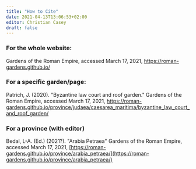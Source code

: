 ```yaml
---
title: "How to Cite"
date: 2021-04-13T13:06:53+02:00
editor: Christian Casey
draft: false
---
```


### For the whole website:

Gardens of the Roman Empire, accessed March 17, 2021, https://roman-gardens.github.io/

### For a specific garden/page:

Patrich, J. (2020). "Byzantine law court and roof garden." Gardens of the Roman Empire, accessed March 17, 2021, https://roman-gardens.github.io/province/judaea/caesarea_maritima/byzantine_law_court_and_roof_garden/

### For a province (with editor)

Bedal, L-A. (Ed.) (2021?). "Arabia Petraea" Gardens of the Roman Empire, accessed March 17, 2021, [https://roman-gardens.github.io/province/arabia_petraea/](https://roman-gardens.github.io/province/arabia_petraea/)
